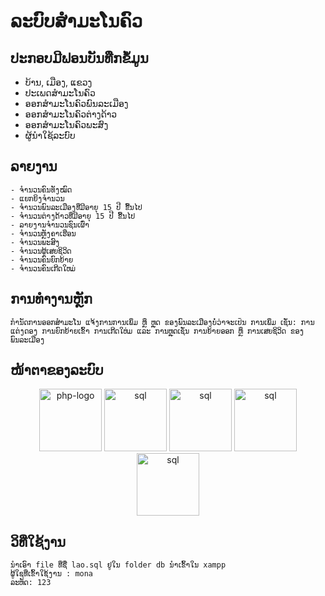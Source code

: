 # ລະບົບສຳມະໂນຄົວ

## ປະກອບມີຟອນບັນທືກຂໍ້ມູນ

- ບ້ານ, ເມືອງ, ແຂວງ
- ປະເພດສຳມະໂນຄົວ
- ອອກສຳມະໂນຄົວພົນລະເມືອງ
- ອອກສຳມະໂນຄົວຕ່າງດ້າວ
- ອອກສຳມະໂນຄົວພະສົງ
- ຜູ້ນຳໃຊ້ລະບົບ

## ລາຍງານ

    - ຈຳນວນຄົນທັງໝົດ
    - ແຍກຍິງຈຳນວນ
    - ຈຳນວນພົນລະເມືອງທີ່ມີອາຍຸ 15 ປີ ຂື້ນໄປ
    - ຈຳນວນຕ່າງດ້າວທີ່ມີອາຍຸ 15 ປີ ຂື້ນໄປ
    - ລາຍງານຈຳນວນຊົນເຜົ່າ
    - ຈຳນວນຫຼັງຄາເຮືອນ
    - ຈຳນວນພະສົງ
    - ຈຳນວນຜູ້ເສຍຊິວິດ
    - ຈຳນວນຄົນຍົກຍ້າຍ
    - ຈຳນວນຄົນເກີດໃຫມ່

## ການທຳງານຫຼັກ

    ກຳນັດການອອກສຳມະໂນ ແຈ້ງການການເພິ່ມ ຫຼຶ ຫຼຸດ ຂອງພົນລະເມືອງບໍ່ວ່າຈະເປັນ ການເພິ່ມ ເຊັ່ນ: ການແຕ່ງດອງ ການຍົກຍ້າຍເຂົ້າ ການເກີດໃຫ່ມ ແລະ ການຫຼຸດເຊັ່ນ ການຍ້າຍອອກ ຫຼຶ ການເສຍຊິວິດ ຂອງພົນລະເມືອງ

## ໜ້າຕາຂອງລະບົບ

<center>
<div>
<img width="100" height="100" src="https://www.svgrepo.com/show/303656/php-logo.svg" alt="php-logo"/>
<img width="100" height="100" src="https://www.svgrepo.com/show/354575/xampp.svg" alt="sql"/>
<img width="100" height="100" src="https://www.svgrepo.com/show/331761/sql-database-sql-azure.svg" alt="sql"/>
<img width="100" height="100" src="https://www.svgrepo.com/show/452228/html-5.svg" alt="sql"/>
<img width="100" height="100" src="https://www.svgrepo.com/show/353498/bootstrap.svg" alt="sql"/>
</div>
</center>

## ວິທີ່ໃຊ້ງານ

    ນຳເອົາ file ທີ່ຊື່ lao.sql ຢູ່ໃນ folder db ນຳເຂົ້າໃນ xampp
    ຜູ້ໃຊທີ່ເຂົ້າໃຊ້ງານ : mona
    ລະຫັດ: 123
